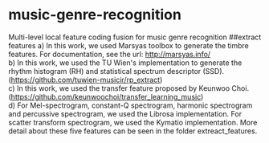 # music-genre-recognition
Multi-level local feature coding fusion for music genre recognition
##extract features
a) In this work, we used Marsyas toolbox to generate the timbre features. For documentation, see the url: http://marsyas.info/ <br>
b) In this work, we used the TU Wien's implementation to generate the rhythm histogram (RH) and statistical spectrum descriptor (SSD).
   (https://github.com/tuwien-musicir/rp_extract) <br>
c) In this work, we used the transfer feature proposed by Keunwoo Choi. (https://github.com/keunwoochoi/transfer_learning_music) <br>
d) For Mel-spectrogram, constant-Q spectrogram, harmonic spectrogram and percussive spectrogram, we used the Librosa 
implementation. For scatter transform spectrogram, we used the Kymatio implementation. More detail about these five features 
can be seen in the folder extreact_features.
